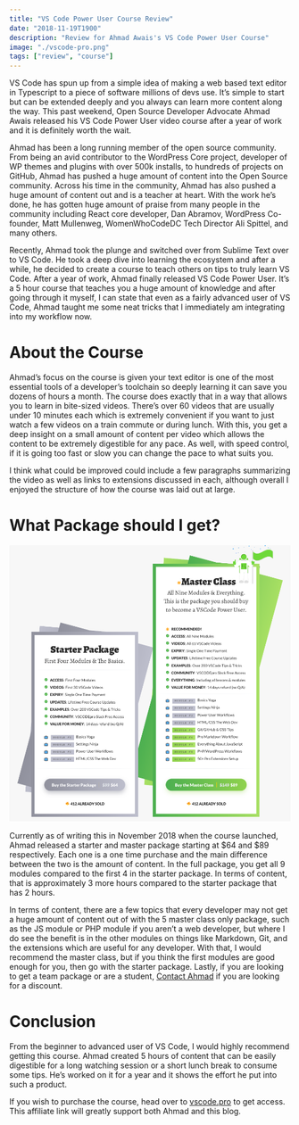 ```yaml
---
title: "VS Code Power User Course Review"
date: "2018-11-19T1900"
description: "Review for Ahmad Awais's VS Code Power User Course"
image: "./vscode-pro.png"
tags: ["review", "course"]
---
```


VS Code has spun up from a simple idea of making a web based text editor in Typescript to a piece of software millions of devs use. It’s simple to start but can be extended deeply and you always can learn more content along the way. This past weekend, Open Source Developer Advocate Ahmad Awais released his VS Code Power User video course after a year of work and it is definitely worth the wait.

<!-- end -->

Ahmad has been a long running member of the open source community. From being an avid contributor to the WordPress Core project, developer of WP themes and plugins with over 500k installs, to hundreds of projects on GitHub, Ahmad has pushed a huge amount of content into the Open Source community. Across his time in the community, Ahmad has also pushed a huge amount of content out and is a teacher at heart. With the work he’s done, he has gotten huge amount of praise from many people in the community including React core developer, Dan Abramov, WordPress Co-founder, Matt Mullenweg, WomenWhoCodeDC Tech Director Ali Spittel, and many others.

Recently, Ahmad took the plunge and switched over from Sublime Text over to VS Code. He took a deep dive into learning the ecosystem and after a while, he decided to create a course to teach others on tips to truly learn VS Code. After a year of work, Ahmad finally released VS Code Power User. It’s a 5 hour course that teaches you a huge amount of knowledge and after going through it myself, I can state that even as a fairly advanced user of VS Code, Ahmad taught me some neat tricks that I immediately am integrating into my workflow now.

# About the Course

Ahmad’s focus on the course is given your text editor is one of the most essential tools of a developer’s toolchain so deeply learning it can save you dozens of hours a month. The course does exactly that in a way that allows you to learn in bite-sized videos. There’s over 60 videos that are usually under 10 minutes each which is extremely convenient if you want to just watch a few videos on a train commute or during lunch. With this, you get a deep insight on a small amount of content per video which allows the content to be extremely digestible for any pace. As well, with speed control, if it is going too fast or slow you can change the pace to what suits you.

I think what could be improved could include a few paragraphs summarizing the video as well as links to extensions discussed in each, although overall I enjoyed the structure of how the course was laid out at large.

# What Package should I get?

![Packages](packages.png)

Currently as of writing this in November 2018 when the course launched, Ahmad released a starter and master package starting at $64 and $89 respectively. Each one is a one time purchase and the main difference between the two is the amount of content. In the full package, you get all 9 modules compared to the first 4 in the starter package. In terms of content, that is approximately 3 more hours compared to the starter package that has 2 hours.

In terms of content, there are a few topics that every developer may not get a huge amount of content out of with the 5 master class only package, such as the JS module or PHP module if you aren’t a web developer, but where I do see the benefit is in the other modules on things like Markdown, Git, and the extensions which are useful for any developer. With that, I would recommend the master class, but if you think the first modules are good enough for you, then go with the starter package. Lastly, if you are looking to get a team package or are a student, [Contact Ahmad](https://ahmadawais.com/contact/) if you are looking for a discount.

# Conclusion

From the beginner to advanced user of VS Code, I would highly recommend getting this course. Ahmad created 5 hours of content that can be easily digestible for a long watching session or a short lunch break to consume some tips. He’s worked on it for a year and it shows the effort he put into such a product.

If you wish to purchase the course, head over to [vscode.pro](https://a.paddle.com/v2/click/16413/37005?link=1227) to get access. This affiliate link will greatly support both Ahmad and this blog.
